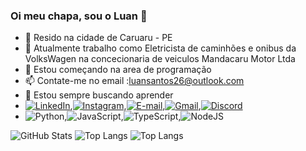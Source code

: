 ### Oi meu chapa, sou o Luan 👋

- 🏡 Resido na cidade de Caruaru - PE
- 🔭 Atualmente trabalho como Eletricista de caminhões e onibus da VolksWagen na concecionaria de veiculos Mandacaru Motor Ltda
- 🌱 Estou começando na area de programação
- 📫 Contate-me no email :luansantos26@outlook.com
- 🌠 Estou sempre buscando aprender
- [![LinkedIn](https://img.shields.io/badge/LinkedIn-0077B5?style=for-the-badge&logo=linkedin&logoColor=white)](https://www.linkedin.com/in/luan-feitosa-santos-015a8a217/),[![Instagram](https://img.shields.io/badge/-Instagram-%23E4405F?style=for-the-badge&logo=instagram&logoColor=white)](https://www.instagram.com/luanzin_26/),[![E-mail](https://img.shields.io/badge/-Email-000?style=for-the-badge&logo=microsoft-outlook&logoColor=007BFF)](mailto:luansantos26@outlook.com),[![Gmail](https://img.shields.io/badge/Gmail-333333?style=for-the-badge&logo=gmail&logoColor=red)](mailto:luanfsantos26@gmail.com),[![Discord](https://img.shields.io/badge/Discord-7289DA?style=for-the-badge&logo=discord&logoColor=white)](https://discord.com/channels/@zeppelin_26/)
- ![Python](https://img.shields.io/badge/python-3670A0?style=for-the-badge&logo=python&logoColor=ffdd54),![JavaScript](https://img.shields.io/badge/JavaScript-F7DF1E?style=for-the-badge&logo=javascript&logoColor=black),![TypeScript](https://img.shields.io/badge/TypeScript-007ACC?style=for-the-badge&logo=typescript&logoColor=white),![NodeJS](https://img.shields.io/badge/node.js-6DA55F?style=for-the-badge&logo=node.js&logoColor=white)



![GitHub Stats](https://github-readme-stats.vercel.app/api?username=LuanSantos26&theme=transparent&bg_color=000&border_color=30A3DC&show_icons=true&icon_color=30A3DC&title_color=E94D5F&text_color=FFF)
![Top Langs](https://github-readme-stats-git-masterrstaa-rickstaa.vercel.app/api/top-langs/?username=LuanSantos26&layout=compact&bg_color=000&border_color=30A3DC&title_color=E94D5F&text_color=FFF)
![Top Langs](https://github-readme-stats-git-masterrstaa-rickstaa.vercel.app/api/top-langs/?username=LuanSantos26&bg_color=000&border_color=30A3DC&title_color=E94D5F&text_color=FFF)



